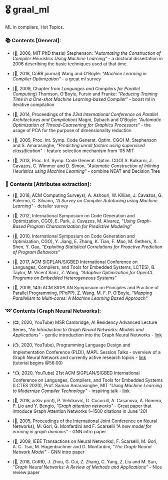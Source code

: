 # :medal_military: graal_ml
ML in compilers, Hot Topics.

### :books: Contents [General]:

* (:blue_book:, 2006, MIT PhD thesis) Stephenson: *"Automating the Construction of Compiler Heuristics Using Machine Learning"* - a doctoral dissertation in 2006 describing the basic techniques used at that time.

* (:scroll:, 2018, CoRR journal) Wang and O'Boyle: *"Machine Learning in Compiler Optimization"* - a great ml survey

* (:scroll:, 2009, Chapter from *Languages and Compilers for Parallel Computing*) Thomson, O'Boyle, Fursin and Franke: *"Reducing Training Time in a One-shot Machine Learning-based Compiler"* - boost ml in iterative compilation

* (:scroll:, 2014, Proceedings of the *23rd International Conference on Parallel Architectures and Compilation*) Magni, Dybach and O'Boyle: *"Automatic Optimization of Thread-Coarsening for Graphics
Processors"* - the usage of PCA for the purpose of dimensionality reduction

* (:scroll:, 2005, Proc. Int. Symp. Code Generat. Optim. CGO) M. Stephenson and S. Amarasinghe, *“Predicting unroll factors using supervised classification"* - feature selection mechanism from '05 MIT

* (:scroll:, 2013, Proc. Int. Symp. Code Generat. Optim. CGO) S. Kulkarni, J. Cavazos, C. Wimmer and D. Simon, *"Automatic Construction of Inlining Heuristics using Machine Learning"* - combine NEAT and Decision Tree

### :dart: Contents [Attributes extraction]:

* (:scroll:, 2018, ACM Computing Surveys), A. Ashouri, W. Killian, J. Cavazos, G. Palermo, C. Silvano, *"A Survey on Compiler Autotuning using Machine Learning"* - detailer survey

* (:scroll:, 2012, International Symposium on Code Generation and Optimization, CGO), E. Park, J. Cavazos, M. Alvarez, *"Using Graph-Based Program Characterization for Predictive Modeling"*

* (:scroll:, 2010, International Symposium on Code Generation and Optimization, CGO), Y. Jiang, E. Zhang, K. Tian, F. Mao, M. Gethers, X. Shen, Y. Gao, *"Exploiting Statistical Correlations for Proactive Prediction of Program Behaviors"* 

* (:scroll:, 2017, ACM SIGPLAN/SIGBED International Conference on Languages, Compilers, and Tools for Embedded Systems, LCTES), B. Taylor, M. Vicent Sanz, Z. Wang, *"Adaptive Optimization for OpenCL Programs on Embedded Heterogeneous Systems"*

* (:scroll:, 2009, 14th ACM SIGPLAN Symposium on Principles and Practice of Parallel Programming, PPoPP), Z. Wang, M. F. P. O'Boyle, *"Mapping Parallelism to Multi-cores: A Machine Learning Based Approach"*


### :loop: Contents [Graph Neural Networks]:

* (:tv:, 2020, YouTube)  MSR Cambridge, AI Residency Advanced Lecture Series, *"An Introduction to Graph Neural Networks: Models and Applications"* - gentle introduction into the Graph Neural Networks - [link](https://www.youtube.com/watch?v=zCEYiCxrL_0)

* (:tv:, 2020, YouTube), Programming Language Design and Implementation Conference (PLDI), MAPL Session Talks - overview of a Graph Neural Network and currently active research topics - [link](https://www.youtube.com/watch?v=rwBbYhOAnPo&feature=youtu.be) (tutorial begins @56:00)

* *:tv:, 2020, YouTube) 21st ACM SIGPLAN/SIGBED International Conference on Languages, Compilers, and Tools for Embedded Systems (LCTES 2020), Prof. Saman Amarasinghe, MIT *"Using Machine Learning to Modernize Compiler Technology"* - inspiring talk - [link](https://conf.researchr.org/home/LCTES-2020)

* (:scroll:, 2018, arXiv print), P. Veličković, G. Cucurull, A. Casanova, A. Romero, P. Lio and Y. Bengio, *"Graph attention networks"* - Great paper that introduce Graph Attention Networks (~1500 citations in June '20)

* (:scroll:, 2005, Proceedings of the International Joint Conference on Neural Networks), M. Gori, G. Monfardini and F. Scarselli *"A new model for earning in graph domains"* - GNN intro paper

* (:scroll:, 2009, IEEE Transactions on Neural Networks), F. Scarselli, M. Gori, A. C. Tsoi, M. Hagenbuchner and G. Monfardini, *"The Graph Neural Network Model"* - GNN intro paper

* (:scroll:, 2018, CoRR), J. Zhou, G. Cui, Z. Zhang, C. Yang, Z. Liu and M. Sun, *"Graph Neural Networks: A Review of Methods and Applications"* - Nice review paper